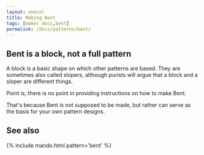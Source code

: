 ```yaml
---
layout: onecol
title: Making Bent
tags: [maker docs,bent]
permalink: /docs/patterns/bent/
---
```

## Bent is a block, not a full pattern

A block is a basic shape on which other patterns are based.
They are sometimes also called slopers, although purists will argue that a block and a sloper are different things.

Point is, there is no point in providing instructions on how to make Bent.

That's because Bent is not supposed to be made, but rather can serve as the basis for your own pattern designs.
## See also
{% include mando.html pattern='bent' %}

